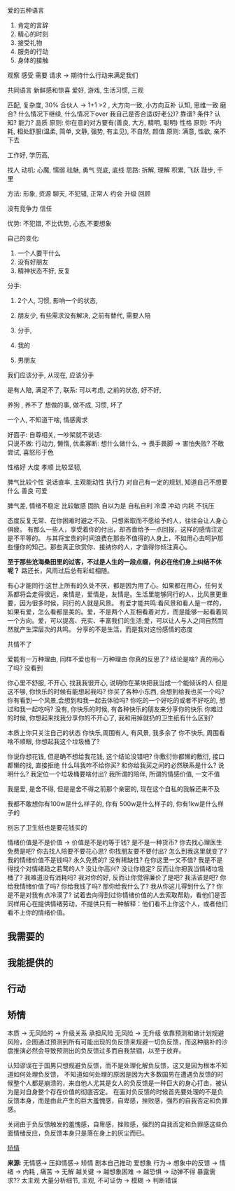 


爱的五种语言
1. 肯定的言辞
2. 精心的时刻
3. 接受礼物
4. 服务的行动
5. 身体的接触

观察
感受
需要
请求 -> 期待什么行动来满足我们


共同语言
新鲜感和惊喜
爱好,
游戏, 
生活习惯, 
三观


匹配, 复杂度, 
30%
合伙人 -> 1+1 >2 , 
大方向一致, 小方向互补
认知, 思维一致
磨合? 什么情况下继续, 什么情况下over
我自己是否合适(好老公)? 靠谱?  条件? 认知? 能力? 
品质
原则: 你在意的对方要有(善良, 大方, 精明, 聪明)
性格
原则: 不内耗, 相处舒服(温柔, 简单, 文静, 强势, 有主见), 不自然, 
颜值
原则: 满意, 性欲, 亲不下去

工作好, 
学历高, 


找人
动机: 
心魔, 懦弱
祛魅, 勇气
兜底, 底线
思路: 
拆解, 理解
积累, 飞跃
跬步, 千里

方法: 
形象,
资源
聊天, 不犯错, 正常人
约会
升级
回顾

没有竞争力
信任

优势: 
不犯错, 不比优势,
心态,不要想象



自己的变化: 
1. 一个人要干什么
2. 没有好朋友
3. 精神状态不好,  反复


分手: 
1. 2个人, 习惯, 影响一个的状态, 
2.  朋友少, 有些需求没有解决,  之前有替代, 需要人陪
3. 分手, 

1. 我的
2. 男朋友

我们应该分手,  从现在, 应该分手


是有人陪, 满足不了, 
联系:    可以考虑, 
之前的状态, 好不好, 


养狗 , 养不了
想做的事,  做不成, 
习惯, 坏了

一个人, 不知道干啥, 情感需求




好面子:  自尊相关, 
一吵架就不说话:    
只说不做:   行动力, 懒惰, 
优柔寡断:  想什么做什么, ->  畏手畏脚 ->  害怕失败? 不敢尝试, 
喜怒形于色

性格好
大度
孝顺 
比较坚韧, 



脾气比较个性
说话直率, 
主观能动性
执行力
对自己有一定的规划, 知道自己不想要什么
善良
可爱


脾气差, 
情绪不稳定
比较敏感
固执
自以为是
自私自利
冷漠
冲动
内耗
不抗压



态度反复无常、在你困难时避之不及、只想索取而不愿给予的人，往往会让人身心俱疲。
有那么一些人，享受着你的付出，却吝啬给予一点回报，这样的感情注定是不平等的。
与其将宝贵的时间浪费在那些不值得的人身上，不如用心去呵护那些懂你的知己。那些真正欣赏你、接纳你的人，才值得你倾注真心。

**至于那些沧海桑田里的过客，不过是人生的一段点缀，何必在他们身上纠结不休呢？**
路还长，风雨过后总有彩虹相随。

有心才能同行:这世上所有的久处不厌，都是因为用了心。如果都在用心，任何关系都将会走得很远，亲情是，爱情是，友情是。生活里能够同行的人，比风景更重要，因为很多时候，同行的人就是风景。
有爱才能共鸣:看风景和看人是一样的，如果有爱，怎么看都是美的。爱，不是两个人互相看着对方，而是能够一起看着同一个方向。爱，可以提高、充实、丰富我们的生活;爱，可以让人与人之间自然而然就产生深层次的共鸣。
分享的不是生活，而是我对这份感情的态度


共情不了

爱能有一万种理由, 同样不爱也有一万种理由
你真的反思了? 结论是啥? 
真的用心了吗? 没看到


你心里不舒服, 不开心, 找我我很开心, 说明你在某块把我当成一个能倾诉的人
但是这不够, 你快乐的时候有能想起我吗? 
你买了各种小东西, 会想到给我也买一个吗? 
你有看到一个风景,会想到和我一起去体验吗? 
你吃的一个好吃的或者不好吃的, 想过和我一起吃吗?
没有, 你快乐的时候, 有各种快乐的朋友来分享你的快乐
你难过的时候, 你想起来找我分享你的不开心了, 我和用掉就扔的卫生纸有什么区别? 

本质上你只关注自己的状态
你快乐,周围有人, 有风景, 我多余了
你不快乐, 周围看啥不顺眼, 你想起我这个垃圾桶了? 

你说你想花钱, 但是确不想给我花钱, 这个结论没错吧? 
 你敷衍你都懒的敷衍, 接口都懒的找, 直接拒绝
什么叫我咋不给你买? 和你给我买之间的必然联系是什么?  说明什么? 我定位一个垃圾桶要啥付出? 
我所谓的陪伴, 所谓的情感价值, 一文不值

我是爱, 是舍不得, 但是是舍不得之前那个亲密的, 现在这个自私的我躲还来不及


我都不敢想你有100w是什么样子的, 你有 500w是什么样子的, 你有1kw是什么样子的

别忘了卫生纸也是要花钱买的

情绪价值是不是价值 -> 价值是不是约等于钱? 是不是一种货币?  你去找心理医生免费是吧?  你去找人陪要不要花心思? 你找朋友要不要付出?  怎么到我这里就变了? 我的情绪价值不是钱吗?  永久免费的? 没有稀缺性?  在你这里一文不值? 我是不是得找个对情绪趋之若鹜的人? 
没让你高兴? 没让你稳定? 反而让你把我当情绪垃圾桶了?  我难道没有消耗吗? 我对你的好, 反而让你觉得廉价了是吧?   我活该是吧? 
你给我情绪价值了吗? 你给我钱了吗? 那你给我什么了? 我从你这儿得到什么了? 你是不是对我有点冷漠了? 
试着去向得到过你情绪价值的人去索取帮助，看他们是否同样用心在提供情绪劳动，不提供只有一种解释：他们看不上你这个人，或者他们看不上你的情绪价值。


## 我需要的
## 我能提供的

## 行动








## 矫情   
本质 -> 无风险的 -> 升级关系
承担风险
无风险 -> 无升级
依靠预测和做计划规避风险，企图通过预测到所有可能出现的负反馈来规避一切负反馈，而这种脑补的沙盘推演必然会导致预测出的负反馈过多而自我禁锢，以至于放弃。

认知谬误在于国男只想规避负反馈，而不是处理化解负反馈，这又是因为根本不知道如何处理负反馈，
不知道如何处理的原因是因为大多数国男在遭遇负反馈的时候整个人都是崩溃的，来自他人尤其是女人的负反馈是一种巨大的身心打击，被认为是对自身整个存在价值的彻底否定。
在面对负反馈的时候首先要处理的不是负反馈本身，而是由此产生的巨大羞愧感，自卑感，挫败感，强烈的自我否定和负罪感。

关闭由于负反馈触发的羞愧感，自卑感，挫败感，强烈的自我否定和负罪感这些负面情绪反应，负反馈本身只是落在身上的灰尘而已。

[矫情](https://www.bilibili.com/video/BV1Q6421Z7pF/?spm_id_from=333.788&vd_source=351ae22481963e1732be800e8bc59c8a)


**来源**: 无情感-> 压抑情感-> 矫情
剧本自己推动
爱想象
行为->  想象中的反馈 ->  情绪 ->
内耗 , 痛苦 -> 无解
越关键 -> 越想象困难 -> 越恐惧 -> 动弹不得 
暴露需求??
太主观
大量分析细节, 主观, 不可证伪 -> 模糊 -> 判断错误